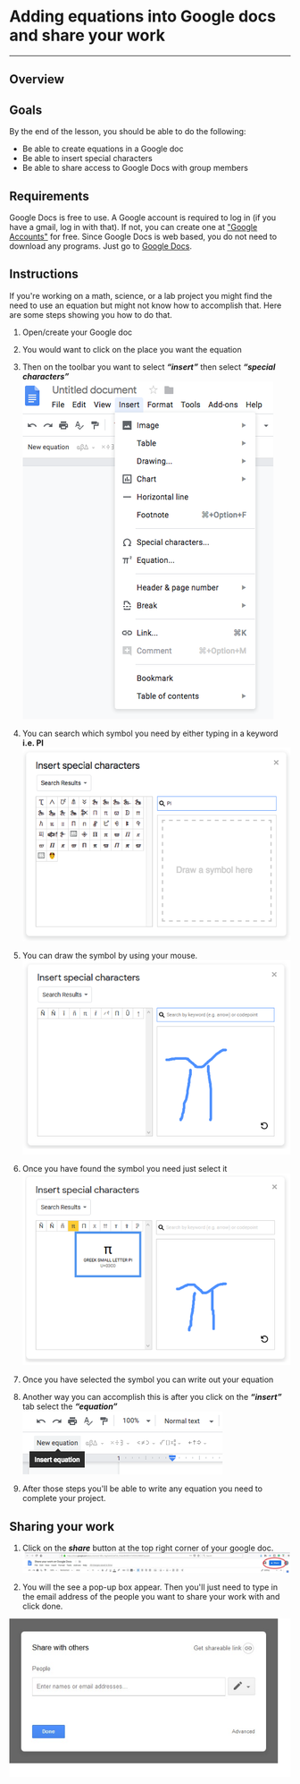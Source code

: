 # **Adding equations into Google docs and share your work** #
---

## **Overview** ##


## **Goals** ##
 
By the end of the lesson, you should be able to do the following:

* Be able to create equations in a Google doc
* Be able to insert special characters
* Be able  to share access to Google Docs with group members 


## **Requirements** ##
Google Docs is free to use. A Google account is required to log in (if you have a gmail, log in with that). If not, you can create one at [ "Google Accounts"](https://accounts.google.com/signup/) for free. Since Google Docs is web based, you do not need to download any programs. Just go to [Google Docs](http://docs.google.com "Google Docs"). 



## **Instructions** ##
If you're working on a math, science, or a lab project you might find the need to use an equation but might not know how to accomplish that. Here are some steps showing you how to do that.

1. Open/create your Google doc
2. You would want to click on the place you want the equation
3. Then on the toolbar you want to select ***“insert”*** then select ***“special characters”***
![Image3](https://raw.githubusercontent.com/ymonteagudo9896/pierce-hacker-submissions/master/lessons/images/GRY/Image3.jpg)

4. You can search which symbol you need by either typing in a keyword **i.e. PI**
![Image4](https://raw.githubusercontent.com/ymonteagudo9896/pierce-hacker-submissions/master/lessons/images/GRY/Image4.png)

5. You can draw the symbol by using your mouse.
![Image8](https://raw.githubusercontent.com/ymonteagudo9896/pierce-hacker-submissions/master/lessons/images/GRY/Image10.png)

6. Once you have found the symbol you need just select it
![Image8](https://raw.githubusercontent.com/ymonteagudo9896/pierce-hacker-submissions/master/lessons/images/GRY/Image8.png)
7. Once you have selected the symbol you can write out your equation

8. Another way you can accomplish this is after you click on the ***“insert”*** tab select the ***“equation”***
![Image7](https://raw.githubusercontent.com/ymonteagudo9896/pierce-hacker-submissions/master/lessons/images/GRY/Image9.png)

9. After those steps you'll be able to write any equation you need to complete your project.




## **Sharing your work** ##
1. Click on the ***share*** button at the top right corner of your google doc.
![image11](https://raw.githubusercontent.com/ymonteagudo9896/pierce-hacker-submissions/master/lessons/images/GRY/Image11.jpg)

2. You will the see a pop-up box appear. Then you'll just need to type in the email address of the people you want to share your work with and click done.

![image12](https://raw.githubusercontent.com/ymonteagudo9896/pierce-hacker-submissions/master/lessons/images/GRY/Image12.jpg)